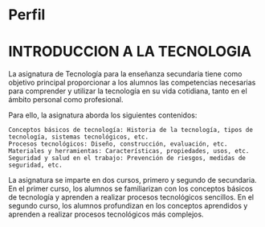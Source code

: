 # Perfil
# INTRODUCCION A LA TECNOLOGIA
La asignatura de Tecnología para la enseñanza secundaria tiene como objetivo principal proporcionar a los alumnos las competencias necesarias para comprender y utilizar la tecnología en su vida cotidiana, tanto en el ámbito personal como profesional.

Para ello, la asignatura aborda los siguientes contenidos:

    Conceptos básicos de tecnología: Historia de la tecnología, tipos de tecnología, sistemas tecnológicos, etc.
    Procesos tecnológicos: Diseño, construcción, evaluación, etc.
    Materiales y herramientas: Características, propiedades, usos, etc.
    Seguridad y salud en el trabajo: Prevención de riesgos, medidas de seguridad, etc.

La asignatura se imparte en dos cursos, primero y segundo de secundaria. En el primer curso, los alumnos se familiarizan con los conceptos básicos de tecnología y aprenden a realizar procesos tecnológicos sencillos. En el segundo curso, los alumnos profundizan en los conceptos aprendidos y aprenden a realizar procesos tecnológicos más complejos.
